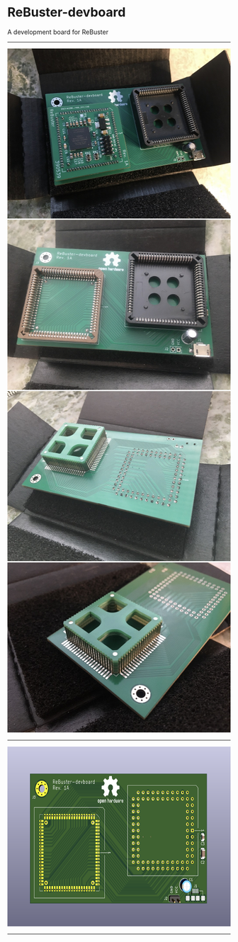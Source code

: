 # ReBuster-devboard
A development board for ReBuster

***

<a href="images/ReBuster-devboard_pic1.jpg">
<img src="images/ReBuster-devboard_pic1.jpg" width="512" height="384">
</a>
<br />
<a href="images/ReBuster-devboard_pic2.jpg">
<img src="images/ReBuster-devboard_pic2.jpg" width="512" height="384">
</a>
<br />
<a href="images/ReBuster-devboard_pic3.jpg">
<img src="images/ReBuster-devboard_pic3.jpg" width="512" height="384">
</a>
<br />
<a href="images/ReBuster-devboard_pic4.jpg">
<img src="images/ReBuster-devboard_pic4.jpg" width="512" height="384">
</a>

***

<a href="images/ReBuster-devboard_screenshot_pic1.png">
<img src="images/ReBuster-devboard_screenshot_pic1.png" width="648" height="406">
</a>

***

